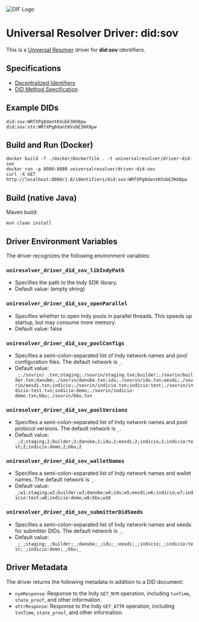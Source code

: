![DIF Logo](https://raw.githubusercontent.com/decentralized-identity/universal-resolver/master/docs/logo-dif.png)

# Universal Resolver Driver: did:sov

This is a [Universal Resolver](https://github.com/decentralized-identity/universal-resolver/) driver for **did:sov** identifiers.

## Specifications

* [Decentralized Identifiers](https://w3c.github.io/did-core/)
* [DID Method Specification](https://sovrin-foundation.github.io/sovrin/spec/did-method-spec-template.html)

## Example DIDs

```
did:sov:WRfXPg8dantKVubE3HX8pw
did:sov:stn:WRfXPg8dantKVubE3HX8pw
```

## Build and Run (Docker)

```
docker build -f ./docker/Dockerfile . -t universalresolver/driver-did-sov
docker run -p 8080:8080 universalresolver/driver-did-sov
curl -X GET http://localhost:8080/1.0/identifiers/did:sov:WRfXPg8dantKVubE3HX8pw
```

## Build (native Java)

Maven build:

    mvn clean install

## Driver Environment Variables

The driver recognizes the following environment variables:

### `uniresolver_driver_did_sov_libIndyPath`

 * Specifies the path to the Indy SDK library.
 * Default value: (empty string)

### `uniresolver_driver_did_sov_openParallel`

* Specifies whether to open Indy pools in parallel threads. This speeds up startup, but may consume more memory.
* Default value: false

### `uniresolver_driver_did_sov_poolConfigs`

 * Specifies a semi-colon-separated list of Indy network names and pool configuration files. The default network is `_`.
 * Default value: `_;./sovrin/_.txn;staging;./sovrin/staging.txn;builder;./sovrin/builder.txn;danube;./sovrin/danube.txn;idu;./sovrin/idu.txn;eesdi;./sovrin/eesdi.txn;indicio;./sovrin/indicio.txn;indicio:test;./sovrin/indicio-test.txn;indicio:demo;./sovrin/indicio-demo.txn;bbu;./sovrin/bbu.txn`

### `uniresolver_driver_did_sov_poolVersions`

 * Specifies a semi-colon-separated list of Indy network names and pool protocol versions. The default network is `_`.
 * Default value: `_;2;staging;2;builder;2;danube;2;idu;2;eesdi;2;indicio;2;indicio:test;2;indicio:demo;2;bbu;2`

### `uniresolver_driver_did_sov_walletNames`

 * Specifies a semi-colon-separated list of Indy network names and wallet names. The default network is `_`.
 * Default value: `_;w1;staging;w2;builder;w3;danube;w4;idu;w5;eesdi;w6;indicio;w7;indicio:test;w8;indicio:demo;w9;bbu;w10`

### `uniresolver_driver_did_sov_submitterDidSeeds`

* Specifies a semi-colon-separated list of Indy network names and seeds for submitter DIDs. The default network is `_`.
* Default value: `_;_;staging;_;builder;_;danube;_;idu;_;eesdi;_;indicio;_;indicio:test;_;indicio:demo;_;bbu;_`

## Driver Metadata

The driver returns the following metadata in addition to a DID document:

* `nymResponse`: Response to the Indy `GET_NYM` operation, including `txnTime`, `state_proof`, and other information.
* `attrResponse`: Response to the Indy `GET_ATTR` operation, including `txnTime`, `state_proof`, and other information.

